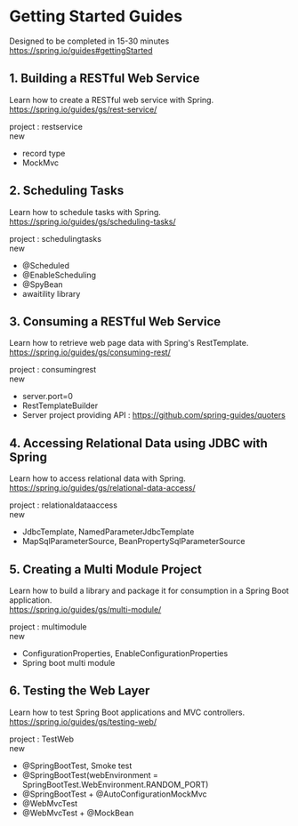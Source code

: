 # Getting Started Guides  
Designed to be completed in 15-30 minutes  
https://spring.io/guides#gettingStarted  


## 1. Building a RESTful Web Service  
  
Learn how to create a RESTful web service with Spring.  
https://spring.io/guides/gs/rest-service/  
  
project : restservice  
new
- record type
- MockMvc


## 2. Scheduling Tasks
  
Learn how to schedule tasks with Spring.  
https://spring.io/guides/gs/scheduling-tasks/  

project : schedulingtasks  
new
- @Scheduled
- @EnableScheduling
- @SpyBean
- awaitility library


## 3. Consuming a RESTful Web Service
  
Learn how to retrieve web page data with Spring's RestTemplate.  
https://spring.io/guides/gs/consuming-rest/  
  
project : consumingrest  
new  
- server.port=0  
- RestTemplateBuilder  
- Server project providing API : https://github.com/spring-guides/quoters  

## 4. Accessing Relational Data using JDBC with Spring
  
Learn how to access relational data with Spring.  
https://spring.io/guides/gs/relational-data-access/  
  
project : relationaldataaccess  
new  
- JdbcTemplate, NamedParameterJdbcTemplate  
- MapSqlParameterSource, BeanPropertySqlParameterSource  

## 5. Creating a Multi Module Project
  
Learn how to build a library and package it for consumption in a Spring Boot application.  
https://spring.io/guides/gs/multi-module/  
  
project : multimodule  
new  
- ConfigurationProperties, EnableConfigurationProperties  
- Spring boot multi module  
  
## 6. Testing the Web Layer
  
Learn how to test Spring Boot applications and MVC controllers.  
https://spring.io/guides/gs/testing-web/  

project : TestWeb  
new  
- @SpringBootTest, Smoke test
- @SpringBootTest(webEnvironment = SpringBootTest.WebEnvironment.RANDOM_PORT)
- @SpringBootTest + @AutoConfigurationMockMvc
- @WebMvcTest
- @WebMvcTest + @MockBean
  
